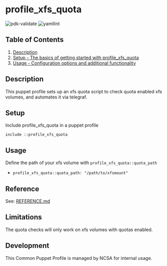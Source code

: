 # profile_xfs_quota

![pdk-validate](https://github.com/ncsa/puppet-profile_monitoring/workflows/pdk-validate/badge.svg)
![yamllint](https://github.com/ncsa/puppet-profile_monitoring/workflows/yamllint/badge.svg)

## Table of Contents

1. [Description](#description)
1. [Setup - The basics of getting started with profile_xfs_quota](#setup)
1. [Usage - Configuration options and additional functionality](#usage)

## Description

This puppet profile sets up an xfs quota script to check quota enabled xfs volumes, and automates it via telegraf. 


## Setup

Include profile_xfs_quota in a puppet profile
```
include ::profile_xfs_quota
```

## Usage

Define the path of your xfs volume with `profile_xfs_quota::quota_path`

- `profile_xfs_quota::quota_path: "/path/to/xfsmount"`

## Reference

See: [REFERENCE.md](REFERENCE.md)

## Limitations

The quota checks will only work on xfs volumes with quotas enabled.


## Development


This Common Puppet Profile is managed by NCSA for internal usage.

